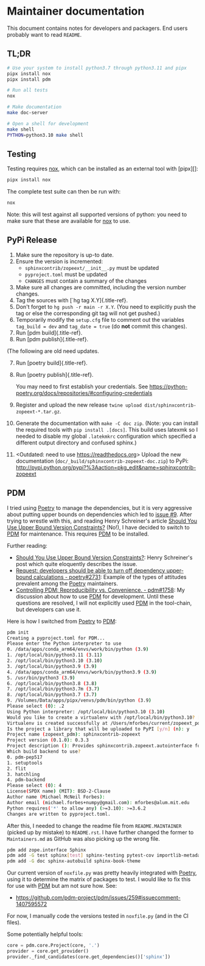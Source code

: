 # Maintainer documentation

This document contains notes for developers and packagers. End users probably want to
read `README`. 

## TL;DR

```bash
# Use your system to install python3.7 through python3.11 and pipx
pipx install nox
pipx install pdm

# Run all tests
nox

# Make documentation
make doc-server

# Open a shell for development
make shell
PYTHON=python3.10 make shell
```

## Testing

Testing requires [nox][], which can be installed as an external tool with [pipx][]:

```bash
pipx install nox
```

The complete test suite can then be run with:

```bash
nox
```

Note: this will test against all supported versions of python: you need to make sure
that these are available for [nox][] to use.

## PyPi Release

1.  Make sure the repository is up-to date.
2.  Ensure the version is incremented:
    -   `sphinxcontrib/zopeext/__init__.py` must be updated
    -   `pyproject.toml` must be updated
    -   `CHANGES` must contain a summary of the changes
3.  Make sure all changes are committed, including the version number
    changes.
4.  Tag the sources with [\`hg tag X.Y]{.title-ref}.
5.  Don\'t forget to `hg push -r main -r X.Y`. (You need to explicitly
    push the tag or else the corresponding git tag will not get pushed.)
6.  Temporarily modify the `setup.cfg` file to comment out the variables
    `tag_build = dev` and `tag_date = true` (do **not** commit this
    changes).
7.  Run [pdm build]{.title-ref}.
8.  Run [pdm publish]{.title-ref}.

(The following are old need updates.

7.  Run [poetry build]{.title-ref}.

8.  Run [poetry publish]{.title-ref}.

    You may need to first establish your credentials. See
    <https://python-poetry.org/docs/repositories/#configuring-credentials>

9.  Register and upload the new release
    `twine upload dist/sphinxcontrib-zopeext-*.tar.gz`.

10. Generate the documentation with `make -C doc zip`. (Note: you can
    install the required tools with `pip install .[docs]`. This build
    uses latexmk so I needed to disable my global `.latekmkrc`
    configuration which specified a different output directory and
    confused sphinx.)

11. \<Outdated: need to use <https://readthedocs.org>\> Upload the new
    documentation (`doc/_build/sphinxcontrib-zopeext-doc.zip`) to PyPi:
    <http://pypi.python.org/pypi?%3Aaction=pkg_edit&name=sphinxcontrib-zopeext>

## PDM

I tried using [Poetry][] to manage the dependencies, but it is very aggressive about
putting upper bounds on dependencies which led to [issue #9][].  After trying to wrestle
with this, and reading Henry Schreiner's article [Should You Use Upper Bound Version
Constraints?][] (No!), I have decided to switch to [PDM][] for maintenance.  This
requires [PDM][] to be installed.

Further reading:

* [Should You Use Upper Bound Version Constraints?][]: Henry Schreiner's post which
  quite eloquently describes the issue.
* [Request: developers should be able to turn off dependency upper-bound calculations -
  poetry#2731](https://github.com/python-poetry/poetry/issues/2731): Example of the
  types of attitudes prevalent among the [Poetry][] maintainers.
* [Controlling PDM: Reproducibility vs. Convenience. -
  pdm#1758](https://github.com/pdm-project/pdm/discussions/1758): My discussion about
  how to use [PDM][] for development.  Until these questions are resolved, I will not
  explicitly used [PDM][] in the tool-chain, but developers can use it.
   
Here is how I switched from [Poetry][] to [PDM][]:

```bash
pdm init
Creating a pyproject.toml for PDM...
Please enter the Python interpreter to use
0. /data/apps/conda_arm64/envs/work/bin/python (3.9)
1. /opt/local/bin/python3.11 (3.11)
2. /opt/local/bin/python3.10 (3.10)
3. /opt/local/bin/python3.9 (3.9)
4. /data/apps/conda_arm64/envs/work/bin/python3.9 (3.9)
5. /usr/bin/python3 (3.9)
6. /opt/local/bin/python3.8 (3.8)
7. /opt/local/bin/python3.7m (3.7)
8. /opt/local/bin/python3.7 (3.7)
9. /Volumes/Data/apps/pipx/venvs/pdm/bin/python (3.9)
Please select (0): .2   
Using Python interpreter: /opt/local/bin/python3.10 (3.10)
Would you like to create a virtualenv with /opt/local/bin/python3.10? [y/n] (y): y
Virtualenv is created successfully at /Users/mforbes/current/zopeext_pdm/.venv
Is the project a library that will be uploaded to PyPI [y/n] (n): y
Project name (zopeext_pdm): sphinxcontrib-zopeext
Project version (0.1.0): 0.3.3
Project description (): Provides sphinxcontrib.zopeext.autointerface for documenting Zope interfaces.
Which build backend to use?
0. pdm-pep517
1. setuptools
2. flit
3. hatchling
4. pdm-backend
Please select (0): 4
License(SPDX name) (MIT): BSD-2-Clause
Author name (Michael McNeil Forbes): 
Author email (michael.forbes+numpy@gmail.com): mforbes@alum.mit.edu
Python requires('*' to allow any) (>=3.10): >=3.6.2
Changes are written to pyproject.toml.
```

After this, I needed to change the readme file from `README.MAINTAINER` (picked up by
mistake) to `README.rst`.   I have further changed the former to `Maintainers.md` as
GitHub was also picking up the wrong file.

```bash
pdm add zope.interface Sphinx
pdm add -G test sphinx[test] sphinx-testing pytest-cov importlib-metadata
pdm add -G doc sphinx-autobuild sphinx-book-theme
```

Our current version of `noxfile.py` was pretty heavily integrated with [Poetry][], using
it to determine the matrix of packages to test. I would like to fix this for use with
[PDM][] but am not sure how.  See:

* <https://github.com/pdm-project/pdm/issues/259#issuecomment-1407595572>

For now, I manually code the versions tested in `noxfile.py` (and in the CI files).

Some potentially helpful tools:

```python
core = pdm.core.Project(core, '.')
provider = core.get_provider()
provider._find_candidates(core.get_dependencies()['sphinx'])
```

[nox]: <https://nox.thea.codes/en/stable/config.html>
[pdm]: <https://pdm.fming.dev/latest/>
[poetry]: <https://python-poetry.org/>
[nox-poetry]: <https://github.com/cjolowicz/nox-poetry>
[issue #7]: <https://github.com/sphinx-contrib/zopeext/issues/7>
[issue #9]: <https://github.com/sphinx-contrib/zopeext/issues/9>
[Should You Use Upper Bound Version Constraints?]: 
  <https://iscinumpy.dev/post/bound-version-constraints/>


